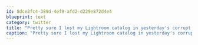 ```yaml
---
id: 8dce2fc4-389d-4ef9-afd2-d229e872d4e4
blueprint: text
category: twitter
title: "Pretty sure I lost my Lightroom catalog in yesterday's corrupt backup debacle. That sucks."
caption: "Pretty sure I lost my Lightroom catalog in yesterday's corrupt backup debacle. That sucks."
---
```

